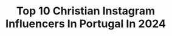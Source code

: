 ---
title: Top 10 Christian Instagram Influencers In Portugal In 2024
description: >-
  Find top christian Instagram influencers in Portugal in 2024. Most popular hashtags: #cr7 #portugal #cristianoronaldo.
platform: Instagram
hits: 11
text_top: Discover the most popular Instagram profiles on inBeat.
text_bottom: Our search engine holds 11 Instagram influencers like this in Portugal for you to contact.
profiles:
  - username: "nuno_gemeos_moreira"
    fullname: >-
      Nuno Moreira
    bio: >-
      CEO - Escola de dança Gémeos Moreira Choreographer at TV show Dancing with the stars Model Twitter: twinfitness1
    location: "Portugal"
    followers: 134226
    engagement: 705
    commentsToLikes: 0.028998
    id: ckaozbg76l4od0i782zr49zhr
    verified: false
    hashtags: "#andrewchristianmodel, #blacknwhite, #body, #paris"
  - username: "fit.mom.eli"
    fullname: >-
      Elizabete Amaral Ganhão 🇨🇦🇵🇹🇪🇸
    bio: >-
      Membro Independente da Herbalife Nutrition Coach Changging people's life Nice Lifestyle WhatsApp PT 00351919393184 ganhaoelizabete@yahoo.com
    location: "Portugal"
    followers: 5548
    engagement: 975
    commentsToLikes: 0.116280
    id: ckap6esq0flje0i783j1tpe3i
    verified: false
    hashtags: "#myworld, #loveyou, #woman, #love"
  - username: "oliviapiana"
    fullname: >-
      Olivia Piana
    bio: >-
      🌊 Water woman 🍾 3 x SUP World champion 📍 Portugal - France Riding for @axisfoils @vayu.world @zhikaustralia @blackfish_paddles
    location: "Portugal"
    followers: 50763
    engagement: 865
    commentsToLikes: 0.027661
    id: ck5hef0kmskdb0i11f9bd317o
    verified: false
    hashtags: "#supdownwind, #loyaltothefoil, #womenwhoexplore, #foilwing"
  - username: "mymodelsquad"
    fullname: >-
      Male Models | Fashion
    bio: >-
      •Create with the heart; build with the mind...
    location: "Portugal"
    followers: 72439
    engagement: 172
    commentsToLikes: 0.016346
    id: ck6u87ybnpyg50j71ugh1qrby
    verified: false
    hashtags: "#themodelsquad, #itsforagoodcause, #andremiguel"
  - username: "lovecristiano_"
    fullname: >-
      Cristiano Ronaldo
    bio: >-
      Fanpage dedicated to the king of football 🇵🇹🤴 The GOAT 🐐 Cristiano ronaldo 🤴 HD pictures 🎥 HD videos 📽 🙌🏻 No Watermarks 🙌🏻
    location: "Portugal"
    followers: 80692
    engagement: 304
    commentsToLikes: 0.004110
    id: ck135sml231120i199ktzjhbc
    verified: false
    hashtags: "#sportingcp, #cr7underwear, #ronaldo, #amazing"
  - username: "cristinfrancis_aqueduto"
    fullname: >-
      c r i s t i n F r a n c i s
    bio: >-
      Event and Floral designers __ Styling & lifestyle Venue owner in Portugal @cristina_macedo_aqueduto Fine speciality rentals @maison.christina
    location: "Portugal"
    followers: 20625
    engagement: 185
    commentsToLikes: 0.027179
    id: ck0w3leruu0140i19mqdv44ck
    verified: false
    hashtags: ""
  - username: "nunoferreirapires"
    fullname: >-
      Nuno Ferreira Pires
    bio: >-
      C.E.O. SPORT•TV (P&G alumni) ⏭ Co-FOUNDER @cpo_chief_portugal_officers 🇵🇹 Elected 1/100 Most Innovative Portuguese by SIC/NOS/Expresso/PT Presidency
    location: "Portugal"
    followers: 9420
    engagement: 703
    commentsToLikes: 0.079342
    id: ck5hdt970p9bf0i11wbozazzu
    verified: false
    hashtags: "#travel, #azores, #sportv, #sporttvportugal"
  - username: "comedyportuguese"
    fullname: >-
      Ben Fate 🐉⚽🩵
    bio: >-
      🇵🇹 Luso Açoriano Portuguese Canadian 🇨🇦 📸 Memes, Videos, Music Parodies & Remixes🎵 🔞 Mature Portuguese Comedy 👀 🌍 For Booking Inquiries & Merch 👇
    location: "Portugal"
    followers: 50027
    engagement: 229
    commentsToLikes: 0.030333
    id: ck6ugjx5j3gtm0j71lgnmnd3z
    verified: false
    hashtags: "#bateopefriday, #siusaturdays, #theunfilteredcomedyshow, #throwbackthursday"
  - username: "fernando_alvim"
    fullname: >-
      Fernando Alvim
    bio: >-
      Um ser admirável que tem por principal missão salvar o mundo 🌍
    location: "Portugal"
    followers: 116078
    engagement: 162
    commentsToLikes: 0.053718
    id: ck5zpe2yhsicr0i14wk9zzurq
    verified: false
    hashtags: "#diamundialdoc, #cristianoronaldo, #cr7, #guinessworldrecord"
  - username: "footballkitstudio"
    fullname: >-
      FKS || Football Kit Studio
    bio: >-
      A medical doctor from Portugal 🇵🇹 with a passion for football kit design
    location: "Portugal"
    followers: 36533
    engagement: 397
    commentsToLikes: 0.018723
    id: ck14jj8egkms60i19qtw18w45
    verified: false
    hashtags: "#manchester, #championsleague, #kroos, #battaglia"
---
